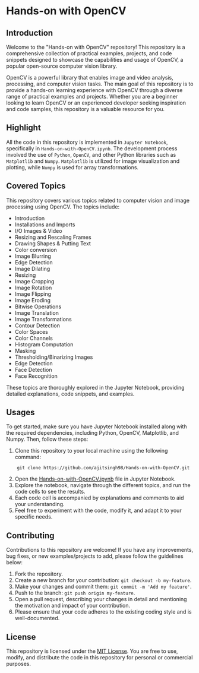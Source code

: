# Hands-on with OpenCV

## Introduction

Welcome to the "Hands-on with OpenCV" repository! This repository is a comprehensive collection of practical examples, projects, and code snippets designed to showcase the capabilities and usage of OpenCV, a popular open-source computer vision library.

OpenCV is a powerful library that enables image and video analysis, processing, and computer vision tasks. The main goal of this repository is to provide a hands-on learning experience with OpenCV through a diverse range of practical examples and projects. Whether you are a beginner looking to learn OpenCV or an experienced developer seeking inspiration and code samples, this repository is a valuable resource for you.

## Highlight

All the code in this repository is implemented in `Jupyter Notebook`, specifically in `Hands-on-with-OpenCV.ipynb`. The development process involved the use of `Python`, `OpenCV`, and other Python libraries such as `Matplotlib` and `Numpy`. `Matplotlib` is utilized for image visualization and plotting, while `Numpy` is used for array transformations.


## Covered Topics

This repository covers various topics related to computer vision and image processing using OpenCV. 
The topics include:

- Introduction
- Installations and Imports
- I/O Images & Video
- Resizing and Rescaling Frames
- Drawing Shapes & Putting Text
- Color conversion
- Image Blurring
- Edge Detection
- Image Dilating
- Resizing
- Image Cropping
- Image Rotation
- Image Flipping
- Image Eroding
- Bitwise Operations
- Image Translation
- Image Transformations
- Contour Detection
- Color Spaces
- Color Channels
- Histogram Computation
- Masking
- Thresholding/Binarizing Images
- Edge Detection
- Face Detection
- Face Recognition

These topics are thoroughly explored in the Jupyter Notebook, providing detailed explanations, code snippets, and examples.

## Usages

To get started, make sure you have Jupyter Notebook installed along with the required dependencies, including Python, OpenCV, Matplotlib, and Numpy. Then, follow these steps:

1. Clone this repository to your local machine using the following command:

```shell
    git clone https://github.com/ajitsingh98/Hands-on-with-OpenCV.git
```

2. Open the [Hands-on-with-OpenCV.ipynb](https://github.com/ajitsingh98/Hands-on-with-OpenCV/blob/main/Hands-on-with-openCV.ipynb) file in Jupyter Notebook.
3. Explore the notebook, navigate through the different topics, and run the code cells to see the results.
4. Each code cell is accompanied by explanations and comments to aid your understanding.
5. Feel free to experiment with the code, modify it, and adapt it to your specific needs. 

## Contributing

Contributions to this repository are welcome! If you have any improvements, bug fixes, or new examples/projects to add, please follow the guidelines below:

1. Fork the repository.
2. Create a new branch for your contribution: `git checkout -b my-feature`.
3. Make your changes and commit them: `git commit -m 'Add my feature'`.
4. Push to the branch: `git push origin my-feature`.
5. Open a pull request, describing your changes in detail and mentioning the motivation and impact of your contribution.
6. Please ensure that your code adheres to the existing coding style and is well-documented.

## License

This repository is licensed under the [MIT License](https://github.com/ajitsingh98/Hands-on-with-OpenCV/blob/main/LICENSE). You are free to use, modify, and distribute the code in this repository for personal or commercial purposes.




